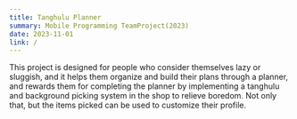 ```yaml
---
title: Tanghulu Planner
summary: Mobile Programming TeamProject(2023)
date: 2023-11-01
link: /
---
```

This project is designed for people who consider themselves lazy or sluggish, and it helps them organize and build their plans through a planner, and rewards them for completing the planner by implementing a tanghulu and background picking system in the shop to relieve boredom. Not only that, but the items picked can be used to customize their profile.